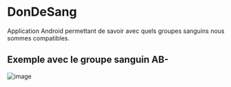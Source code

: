 # DonDeSang
Application Android permettant de savoir avec quels groupes sanguins nous sommes compatibles.

## Exemple avec le groupe sanguin AB-

![image](https://user-images.githubusercontent.com/91066652/173097407-47e4bf40-c163-49bc-9fbf-c827908bb0a1.png)

